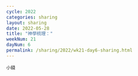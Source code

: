```yaml
---
cycle: 2022
categories: sharing
layout: sharing
date: 2022-05-28
title: "神學梳理："
weekNum: 21
dayNum: 6
permalink: /sharing/2022/wk21-day6-sharing.html
---
```


[](https://eccseattle.github.io/media/sharing/2022/wk020/2022-05-28-bin.m4a)

`小錢`
